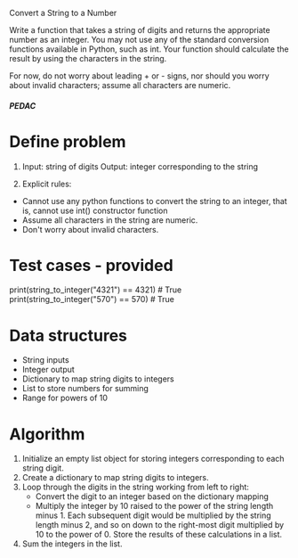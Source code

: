 
Convert a String to a Number

Write a function that takes a string of digits and
returns the appropriate number as an integer. 
You may not use any of the standard conversion 
functions available in Python, such as int. 
Your function should calculate the result by 
using the characters in the string.

For now, do not worry about leading + or - signs, 
nor should you worry about invalid characters; 
assume all characters are numeric.

##### PEDAC #####

# Define problem
1. Input: string of digits
   Output: integer corresponding to the string

2. Explicit rules:
 - Cannot use any python functions to convert the string to 
   an integer, that is, cannot use int() constructor function
 - Assume all characters in the string are numeric.
 - Don't worry about invalid characters.

# Test cases - provided

print(string_to_integer("4321") == 4321)  # True
print(string_to_integer("570") == 570)    # True

# Data structures
 - String inputs
 - Integer output
 - Dictionary to map string digits to integers
 - List to store numbers for summing
 - Range for powers of 10

# Algorithm
1. Initialize an empty list object for storing integers corresponding
   to each string digit.
2. Create a dictionary to map string digits to integers.
3. Loop through the digits in the string working from left to right: 
   - Convert the digit to an integer based on the dictionary mapping
   - Multiply the integer by 10 raised to the power of the string length
     minus 1. Each subsequent digit would be multiplied by the string length
     minus 2, and so on down to the right-most digit multiplied by 10 to
     the power of 0. Store the results of these calculations in a list.
2. Sum the integers in the list.










